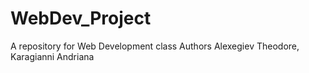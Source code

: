 # WebDev_Project
A repository for Web Development class
Authors
Alexegiev Theodore, Karagianni Andriana